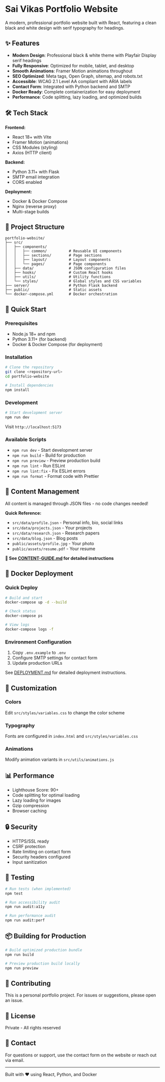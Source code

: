 # Sai Vikas Portfolio Website

A modern, professional portfolio website built with React, featuring a clean black and white design with serif typography for headings.

## ✨ Features

- **Modern Design**: Professional black & white theme with Playfair Display serif headings
- **Fully Responsive**: Optimized for mobile, tablet, and desktop
- **Smooth Animations**: Framer Motion animations throughout
- **SEO Optimized**: Meta tags, Open Graph, sitemap, and robots.txt
- **Accessible**: WCAG 2.1 Level AA compliant with ARIA labels
- **Contact Form**: Integrated with Python backend and SMTP
- **Docker Ready**: Complete containerization for easy deployment
- **Performance**: Code splitting, lazy loading, and optimized builds

## 🛠 Tech Stack

**Frontend:**
- React 18+ with Vite
- Framer Motion (animations)
- CSS Modules (styling)
- Axios (HTTP client)

**Backend:**
- Python 3.11+ with Flask
- SMTP email integration
- CORS enabled

**Deployment:**
- Docker & Docker Compose
- Nginx (reverse proxy)
- Multi-stage builds

## 📁 Project Structure

```
portfolio-website/
├── src/
│   ├── components/
│   │   ├── common/          # Reusable UI components
│   │   ├── sections/        # Page sections
│   │   ├── layout/          # Layout components
│   │   └── pages/           # Page components
│   ├── data/                # JSON configuration files
│   ├── hooks/               # Custom React hooks
│   ├── utils/               # Utility functions
│   └── styles/              # Global styles and CSS variables
├── server/                  # Python Flask backend
├── public/                  # Static assets
└── docker-compose.yml       # Docker orchestration
```

## 🚀 Quick Start

### Prerequisites

- Node.js 18+ and npm
- Python 3.11+ (for backend)
- Docker & Docker Compose (for deployment)

### Installation

```bash
# Clone the repository
git clone <repository-url>
cd portfolio-website

# Install dependencies
npm install
```

### Development

```bash
# Start development server
npm run dev
```

Visit `http://localhost:5173`

### Available Scripts

- `npm run dev` - Start development server
- `npm run build` - Build for production
- `npm run preview` - Preview production build
- `npm run lint` - Run ESLint
- `npm run lint:fix` - Fix ESLint errors
- `npm run format` - Format code with Prettier

## 📝 Content Management

All content is managed through JSON files - no code changes needed!

**Quick Reference:**
- `src/data/profile.json` - Personal info, bio, social links
- `src/data/projects.json` - Your projects
- `src/data/research.json` - Research papers
- `src/data/blog.json` - Blog posts
- `public/assets/profile.jpg` - Your photo
- `public/assets/resume.pdf` - Your resume

**📖 See [CONTENT-GUIDE.md](./CONTENT-GUIDE.md) for detailed instructions**

## 🐳 Docker Deployment

### Quick Deploy

```bash
# Build and start
docker-compose up -d --build

# Check status
docker-compose ps

# View logs
docker-compose logs -f
```

### Environment Configuration

1. Copy `.env.example` to `.env`
2. Configure SMTP settings for contact form
3. Update production URLs

See [DEPLOYMENT.md](./DEPLOYMENT.md) for detailed deployment instructions.

## 🎨 Customization

### Colors
Edit `src/styles/variables.css` to change the color scheme

### Typography
Fonts are configured in `index.html` and `src/styles/variables.css`

### Animations
Modify animation variants in `src/utils/animations.js`

## 📊 Performance

- Lighthouse Score: 90+
- Code splitting for optimal loading
- Lazy loading for images
- Gzip compression
- Browser caching

## 🔒 Security

- HTTPS/SSL ready
- CSRF protection
- Rate limiting on contact form
- Security headers configured
- Input sanitization

## 🧪 Testing

```bash
# Run tests (when implemented)
npm test

# Run accessibility audit
npm run audit:a11y

# Run performance audit
npm run audit:perf
```

## 📦 Building for Production

```bash
# Build optimized production bundle
npm run build

# Preview production build locally
npm run preview
```

## 🤝 Contributing

This is a personal portfolio project. For issues or suggestions, please open an issue.

## 📄 License

Private - All rights reserved

## 📧 Contact

For questions or support, use the contact form on the website or reach out via email.

---

Built with ❤️ using React, Python, and Docker
